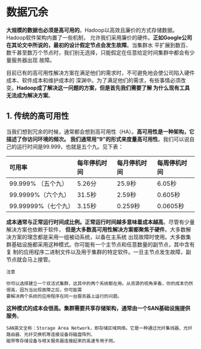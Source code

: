 数据冗余
===================================================================================
**大规模的数据也必须是高可用的**。Hadoop以高效且廉价的方式存储数据。Hadoop软件架构内置了一些机制，
允许我们采用廉价的硬件。**正如Google公司在其论文中所说的，最初的设计假定节点会发生故障**。当集群水
平扩展到数百、数千甚至数万个节点时，我们别无选择，只能假定在任意给定时间集群中都会有少量服务器出现
故障。

目前已有的高可用性解决方案在满足他们的需求时，不可避免地会使公司陷入硬件成本、软件成本和维护成本的
深渊中。为了满足他们的需求，有些事情必须改变。**Hadoop成了解决这一问题的方案，但是首先我们需要了解
为什么现有工具无法成为解决方案**。

## 1. 传统的高可用性
当我们想到冗余的时候，通常都会想到高可用性（HA）。**高可用性是一种架构，它描述了你访问环境的频次。
我们通常用“9”的形式来度量高可用性**。我们可以说自己的运行时间是99.999，也就是五个九。见下表：

| 可用率 | 每年停机时间 | 每月停机时间 | 每周停机时间 |
|:--------|:-----------------|:-------------------|:-------------------|
| 99.999% （五个九）| 5.26分 | 25.9秒 | 6.05秒 |
| 99.9999%（六个九）|31.5秒 | 2.59秒 | 0.605秒 |
|99.99999%（七个九）| 3.15秒| 0.259秒 | 0.0605秒 |

**成本通常与正常运行时间成比例。正常运行时间越多意味着成本越高**。尽管有少量解决方案也依赖于软件，
**但是大多数高可用性解决方案都聚焦于硬件**。大多数解决方案的理念都是采用一组被动系统，以备在主系统
出现故障时使用。大多数集群基础设施都采用这种模式。你可能有一个主节点和任意数量的副节点，其中含有复
制的应用程序二进制文件以及用于集群的特定软件。一旦主节点发生故障，副节点就会马上接管。
```
注意

你可以选择建立一个双活式集群，这其中的两个系统都在用。从资源的视角来看，你的成本仍然很高，因为当出现故障之后，你可能需
要解决两个系统的应用程序在同一台服务器上运行的问题。
```
**这种模式的成本会很高。集群需要共享存储架构，通常由一个SAN基础设施提供服务**。

```
SAN英文全称：Storage Area Network，即存储区域网络。它是一种通过光纤集线器、光纤路由器、光纤交换机等连接设备将磁盘阵列、
磁带等存储设备与相关服务器连接起来的高速专用子网。
```

